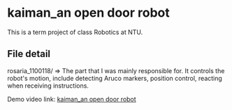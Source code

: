 # kaiman_an open door robot
This is a term project of class Robotics at NTU.

## File detail
rosaria_1100118/ => The part that I was mainly responsible for. It controls the robot's motion, include detecting Aruco markers, position control, reacting when receiving instructions.

Demo video link: [kaiman_an open door robot](https://youtu.be/P-pZHSmQzQ4)